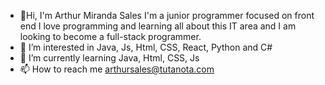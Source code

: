 - 👋Hi, I'm Arthur Miranda Sales I'm a junior programmer focused on front end I love programming and learning all about this IT area and I am looking to become a full-stack programmer.
- 👀 I’m interested in Java, Js, Html, CSS, React, Python and C#
- 🌱 I’m currently learning Java, Html, CSS, Js
- 📫 How to reach me arthursales@tutanota.com

<!---
MirandaSls/MirandaSls is a ✨ special ✨ repository because its `README.md` (this file) appears on your GitHub profile.
You can click the Preview link to take a look at your changes.
--->
